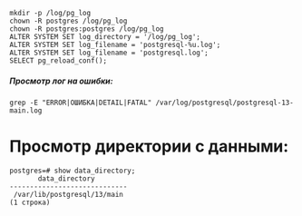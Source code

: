 ```
mkdir -p /log/pg_log
chown -R postgres /log/pg_log
chown -R postgres:postgres /log/pg_log
ALTER SYSTEM SET log_directory = '/log/pg_log';
ALTER SYSTEM SET log_filename = 'postgresql-%u.log';
ALTER SYSTEM SET log_filename = 'postgresql.log';
SELECT pg_reload_conf();
```
##### Просмотр лог на ошибки:
```
grep -E "ERROR|ОШИБКА|DETAIL|FATAL" /var/log/postgresql/postgresql-13-main.log

```
# Просмотр директории с данными:
```
postgres=# show data_directory;
       data_directory
-----------------------------
 /var/lib/postgresql/13/main
(1 строка)
```






















